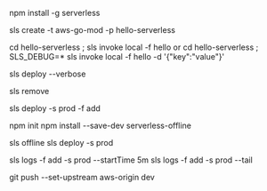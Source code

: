 npm install -g serverless

sls create -t aws-go-mod -p hello-serverless

cd hello-serverless ; sls invoke local -f hello
or
cd hello-serverless ; SLS_DEBUG=* sls invoke local -f hello -d '{\"key\":\"value\"}'

sls deploy --verbose

sls remove

sls deploy -s prod -f add

npm init
npm install --save-dev serverless-offline

sls offline
sls deploy -s prod

sls logs -f add -s prod --startTime 5m
sls logs -f add -s prod --tail

git push --set-upstream aws-origin dev